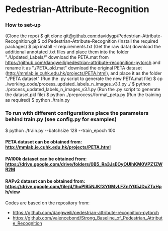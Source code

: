 # Pedestrian-Attribute-Recognition

### How to set-up
(Clone the repo)
$ git clone git@github.com:davidygp/Pedestrian-Attribute-Recognition.git
$ cd Pedestrian-Attribute-Recognition
(Install the required packages)
$ pip install -r requirements.txt
(Get the raw data)
download the additional annotated .txt files and place them into the folder "./Updated_Labels/"
download the PETA.mat from https://github.com/dangweili/pedestrian-attribute-recognition-pytorch and rename it as "./PETA_old.mat"
download the original PETA dataset (http://mmlab.ie.cuhk.edu.hk/projects/PETA.html), and place it as the folder "./PETA dataset" 
(Run the .py script to generate the new PETA.mat file)
$ cp ./working_code/process_updated_labels_n_images_v3.1.py ./
$ python ./process_updated_labels_n_images_v3.1.py
(Run the .py script to generate the dataset.pkl file)
$ python ./preprocess/format_peta.py
(Run the training as required)
$ python ./train.py

### To run with different configurations place the parameters behind train.py (see config.py for examples)
$ python ./train.py --batchsize 128 --train_epoch 100

#### PETA dataset can be obtained from: http://mmlab.ie.cuhk.edu.hk/projects/PETA.html
#### PA100k dataset can be obtained from: https://drive.google.com/drive/folders/0B5_Ra3JsEOyOUlhKM0VPZ1ZWR2M
#### RAPv2 dataset can be obtained from: https://drive.google.com/file/d/1hoPIB5NJKf3YGMvLFZnIYG5JDcZTxHph/view


Codes are based on the repository from:
- https://github.com/dangweili/pedestrian-attribute-recognition-pytorch
- https://github.com/valencebond/Strong_Baseline_of_Pedestrian_Attribute_Recognition


